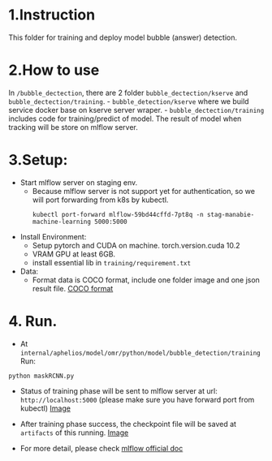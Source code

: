 # 1.Instruction 
This folder for training and deploy model bubble (answer) detection.

# 2.How to use
In `/bubble_dectection`, there are 2 folder `bubble_dectection/kserve` and `bubble_dectection/training`. 
    - `bubble_detection/kserve` where we build service docker base on kserve server wraper.
    - `bubble_dectection/training` includes code for training/predict of model. The result of model when tracking will be store on mlflow server. 


# 3.Setup:

- Start mlflow server on staging env. 
  - Because mlflow server is not support yet for authentication, so we will port forwarding from k8s by kubectl.
    ```
    kubectl port-forward mlflow-59bd44cffd-7pt8q -n stag-manabie-machine-learning 5000:5000
    ```
- Install Environment:
  - Setup pytorch and CUDA on machine. torch.version.cuda 10.2
  - VRAM GPU at least 6GB. 
  - install essential lib in `training/requirement.txt`
- Data:
  - Format data is COCO format, include one folder image and one json result file. [COCO format](https://medium.com/mlearning-ai/coco-dataset-what-is-it-and-how-can-we-use-it-e34a5b0c6ecd#:~:text=What's%20the%20COCO%20format%3F,%2C%20bounding%20boxes%2C%20and%20bitmasks.)

# 4. Run.

- At `internal/aphelios/model/omr/python/model/bubble_detection/training` Run:
```
python maskRCNN.py
```
- Status of training phase will be sent to mlflow server at url: `http://localhost:5000` (please make sure you have forward port from kubectl) [Image](https://www.mlflow.org/docs/latest/_images/tutorial-compare.png)
  
- After training phase success, the checkpoint file will be saved at `artifacts` of this running. [Image](https://www.mlflow.org/docs/latest/_images/tutorial-artifact.png)

- For more detail, please check [mlflow official doc](https://www.mlflow.org/docs/latest/tutorials-and-examples/tutorial.html)